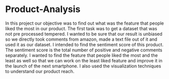 # Product-Analysis
In this project our objective was to find out what was the feature that people liked the most in our product. The first task was to get a dataset that was not pre processed tempered. I wanted to be sure that our result is unbiased so we directly took comments from amazon, made a text file out of it and used it as our dataset.
I intended to find the sentiment score of this product. The sentiment score is the total number of positive and negative comments separately.
I wanted to find the feature that people liked the most and the least as well so that we can work on the least liked feature and improve it in the launch of the next smartphone.
I also used the visualization techniques to understand our product reach.
